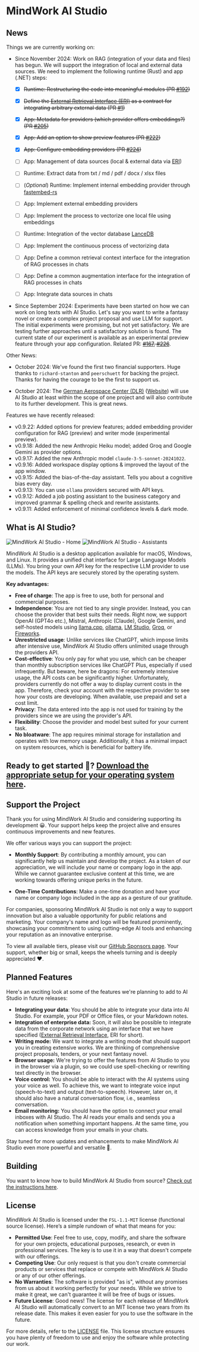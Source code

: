 # MindWork AI Studio

## News
Things we are currently working on:

- Since November 2024: Work on RAG (integration of your data and files) has begun. We will support the integration of local and external data sources. We need to implement the following runtime (Rust) and app (.NET) steps:

  - [x] ~~Runtime: Restructuring the code into meaningful modules (PR [#192](https://github.com/MindWorkAI/AI-Studio/pull/192))~~
  - [x] ~~Define the [External Retrieval Interface (ERI)](https://github.com/MindWorkAI/ERI) as a contract for integrating arbitrary external data (PR [#1](https://github.com/MindWorkAI/ERI/pull/1))~~
  - [x] ~~App: Metadata for providers (which provider offers embeddings?) (PR [#205](https://github.com/MindWorkAI/AI-Studio/pull/205))~~
  - [x] ~~App: Add an option to show preview features (PR [#222](https://github.com/MindWorkAI/AI-Studio/pull/222))~~
  - [x] ~~App: Configure embedding providers (PR [#224](https://github.com/MindWorkAI/AI-Studio/pull/224))~~
  - [ ] App: Management of data sources (local & external data via [ERI](https://github.com/MindWorkAI/ERI))
  - [ ] Runtime: Extract data from txt / md / pdf / docx / xlsx files
  - [ ] (*Optional*) Runtime: Implement internal embedding provider through [fastembed-rs](https://github.com/Anush008/fastembed-rs)
  - [ ] App: Implement external embedding providers
  - [ ] App: Implement the process to vectorize one local file using embeddings
  - [ ] Runtime: Integration of the vector database [LanceDB](https://github.com/lancedb/lancedb)
  - [ ] App: Implement the continuous process of vectorizing data
  - [ ] App: Define a common retrieval context interface for the integration of RAG processes in chats
  - [ ] App: Define a common augmentation interface for the integration of RAG processes in chats
  - [ ] App: Integrate data sources in chats


- Since September 2024: Experiments have been started on how we can work on long texts with AI Studio. Let's say you want to write a fantasy novel or create a complex project proposal and use LLM for support. The initial experiments were promising, but not yet satisfactory. We are testing further approaches until a satisfactory solution is found. The current state of our experiment is available as an experimental preview feature through your app configuration. Related PR: ~~[#167](https://github.com/MindWorkAI/AI-Studio/pull/167), [#226](https://github.com/MindWorkAI/AI-Studio/pull/226)~~.


Other News:

- October 2024: We've found the first two financial supporters. Huge thanks to `richard-stanton` and `peerschuett` for backing the project. Thanks for having the courage to be the first to support us.

- October 2024: The [German Aerospace Center (DLR)](https://en.wikipedia.org/wiki/German_Aerospace_Center) ([Website](https://www.dlr.de/en)) will use AI Studio at least within the scope of one project and will also contribute to its further development. This is great news.


Features we have recently released:

- v0.9.22: Added options for preview features; added embedding provider configuration for RAG (preview) and writer mode (experimental preview).
- v0.9.18: Added the new Anthropic Heiku model; added Groq and Google Gemini as provider options.
- v0.9.17: Added the new Anthropic model `claude-3-5-sonnet-20241022`.
- v0.9.16: Added workspace display options & improved the layout of the app window.
- v0.9.15: Added the bias-of-the-day assistant. Tells you about a cognitive bias every day.
- v0.9.13: You can use `ollama` providers secured with API keys.
- v0.9.12: Added a job posting assistant to the business category and improved grammar & spelling check and rewrite assistants.
- v0.9.11: Added enforcement of minimal confidence levels & dark mode.

## What is AI Studio?

![MindWork AI Studio - Home](documentation/AI%20Studio%20Home.png)
![MindWork AI Studio - Assistants](documentation/AI%20Studio%20Assistants.png)

MindWork AI Studio is a desktop application available for macOS, Windows, and Linux. It provides a unified chat interface for Large Language Models (LLMs). You bring your own API key for the respective LLM provider to use the models. The API keys are securely stored by the operating system.

**Key advantages:**
- **Free of charge**: The app is free to use, both for personal and commercial purposes.
- **Independence**: You are not tied to any single provider. Instead, you can choose the provider that best suits their needs. Right now, we support OpenAI (GPT4o etc.), Mistral, Anthropic (Claude), Google Gemini, and self-hosted models using [llama.cpp](https://github.com/ggerganov/llama.cpp), [ollama](https://github.com/ollama/ollama), [LM Studio](https://lmstudio.ai/), [Groq](https://groq.com/), or [Fireworks](https://fireworks.ai/).
- **Unrestricted usage**: Unlike services like ChatGPT, which impose limits after intensive use, MindWork AI Studio offers unlimited usage through the providers API.
- **Cost-effective**: You only pay for what you use, which can be cheaper than monthly subscription services like ChatGPT Plus, especially if used infrequently. But beware, here be dragons: For extremely intensive usage, the API costs can be significantly higher. Unfortunately, providers currently do not offer a way to display current costs in the app. Therefore, check your account with the respective provider to see how your costs are developing. When available, use prepaid and set a cost limit.
- **Privacy**: The data entered into the app is not used for training by the providers since we are using the provider's API.
- **Flexibility**: Choose the provider and model best suited for your current task.
- **No bloatware**: The app requires minimal storage for installation and operates with low memory usage. Additionally, it has a minimal impact on system resources, which is beneficial for battery life.

## **Ready to get started 🤩?** [Download the appropriate setup for your operating system here](documentation/Setup.md).

## Support the Project
Thank you for using MindWork AI Studio and considering supporting its development 😀. Your support helps keep the project alive and ensures continuous improvements and new features.

We offer various ways you can support the project:

- **Monthly Support**: By contributing a monthly amount, you can significantly help us maintain and develop the project. As a token of our appreciation, we will include your name or company logo in the app. While we cannot guarantee exclusive content at this time, we are working towards offering unique perks in the future.

- **One-Time Contributions**: Make a one-time donation and have your name or company logo included in the app as a gesture of our gratitude.

For companies, sponsoring MindWork AI Studio is not only a way to support innovation but also a valuable opportunity for public relations and marketing. Your company's name and logo will be featured prominently, showcasing your commitment to using cutting-edge AI tools and enhancing your reputation as an innovative enterprise.

To view all available tiers, please visit our [GitHub Sponsors page](https://github.com/sponsors/MindWorkAI).
Your support, whether big or small, keeps the wheels turning and is deeply appreciated ❤️.

## Planned Features
Here's an exciting look at some of the features we're planning to add to AI Studio in future releases:
- **Integrating your data**: You should be able to integrate your data into AI Studio. For example, your PDF or Office files, or your Markdown notes.
- **Integration of enterprise data:** Soon, it will also be possible to integrate data from the corporate network using an interface that we have specified ([External Retrieval Interface](https://github.com/MindWorkAI/ERI), ERI for short).
- **Writing mode:** We want to integrate a writing mode that should support you in creating extensive works. We are thinking of comprehensive project proposals, tenders, or your next fantasy novel.
- **Browser usage:** We're trying to offer the features from AI Studio to you in the browser via a plugin, so we could use spell-checking or rewriting text directly in the browser.
- **Voice control:** You should be able to interact with the AI systems using your voice as well. To achieve this, we want to integrate voice input (speech-to-text) and output (text-to-speech). However, later on, it should also have a natural conversation flow, i.e., seamless conversation.
- **Email monitoring:** You should have the option to connect your email inboxes with AI Studio. The AI reads your emails and sends you a notification when something important happens. At the same time, you can access knowledge from your emails in your chats.

Stay tuned for more updates and enhancements to make MindWork AI Studio even more powerful and versatile 🤩.

## Building
You want to know how to build MindWork AI Studio from source? [Check out the instructions here](documentation/Build.md).

## License
MindWork AI Studio is licensed under the `FSL-1.1-MIT` license (functional source license). Here’s a simple rundown of what that means for you:
- **Permitted Use**: Feel free to use, copy, modify, and share the software for your own projects, educational purposes, research, or even in professional services. The key is to use it in a way that doesn't compete with our offerings.
- **Competing Use**: Our only request is that you don't create commercial products or services that replace or compete with MindWork AI Studio or any of our other offerings.
- **No Warranties**: The software is provided "as is", without any promises from us about it working perfectly for your needs. While we strive to make it great, we can't guarantee it will be free of bugs or issues.
- **Future License**: Good news! The license for each release of MindWork AI Studio will automatically convert to an MIT license two years from its release date. This makes it even easier for you to use the software in the future.

For more details, refer to the [LICENSE](LICENSE.md) file. This license structure ensures you have plenty of freedom to use and enjoy the software while protecting our work.
